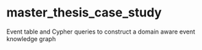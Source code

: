 # master_thesis_case_study
Event table and Cypher queries to construct a domain aware event knowledge graph
